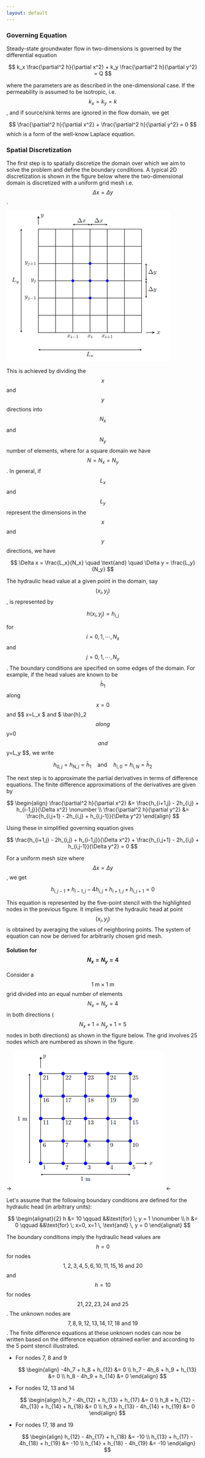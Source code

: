 ```yaml
---
layout: default
---
```

### **Governing Equation**

Steady-state groundwater flow in two-dimensions is governed by the differential equation

$$
k_x \frac{\partial^2 h}{\partial x^2} + k_y \frac{\partial^2 h}{\partial y^2} = Q
$$

where the parameters are as described in the one-dimensional case. If the permeability is assumed to be isotropic, i.e. $$ k_x = k_y = k $$, and if source/sink terms are ignored in the flow domain, we get 

$$
\frac{\partial^2 h}{\partial x^2} + \frac{\partial^2 h}{\partial y^2} = 0
$$
which is a form of the well-know Laplace equation.

### Spatial Discretization

The first step is to spatially discretize the domain over which we aim to solve the problem and define the boundary conditions. A typical 2D discretization is shown in the figure below where the two-dimensional domain is discretized with a uniform grid mesh i.e. $$ \Delta x = \Delta y $$.

![2D grid](assets/images/2D_grid.png)

This is achieved by dividing the $$ x $$ and $$ y $$ directions into $$ N_x $$ and $$ N_y $$ number of elements, where for a square domain we have $$ N = N_x = N_y $$. In general, if $$ L_x $$ and $$ L_y $$ represent the dimensions in the $$ x $$ and $$ y $$ directions, we have

$$
\Delta x = \frac{L_x}{N_x} \quad \text{and} \quad \Delta y = \frac{L_y}{N_y} 
$$

The hydraulic head value at a given point in the domain, say $$ (x_i,y_j) $$, is represented by

$$
h(x_i,y_j) = h_{i,j}  
$$

for $$ i=0,1,\cdots,N_x $$ and $$ j=0,1,\cdots,N_y $$. The boundary conditions are specified on some edges of the domain. For example, if the head values are known to be $$ \bar{h}_1 $$ along $$ x=0 $$ and $$ x=L_x $ and $ \bar{h}_2 $$ along $$ y=0 $$ and $$ y=L_y $$, we write

$$
h_{0,j} = h_{N,j} = \bar{h}_1 \quad \text{and} \quad h_{i,0} = h_{i,N} = \bar{h}_2
$$

The next step is to approximate the partial derivatives in terms of difference equations. The finite difference approximations of the derivatives are given by

$$
\begin{align}
\frac{\partial^2 h}{\partial x^2} &= \frac{h_{i+1,j} - 2h_{i,j} + h_{i-1,j}}{\Delta x^2} \nonumber \\
\frac{\partial^2 h}{\partial y^2} &= \frac{h_{i,j+1} - 2h_{i,j} + h_{i,j-1}}{\Delta y^2}
\end{align}
$$

Using these in simplified governing equation gives

$$
\frac{h_{i+1,j} - 2h_{i,j} + h_{i-1,j}}{\Delta x^2} + \frac{h_{i,j+1} - 2h_{i,j} + h_{i,j-1}}{\Delta y^2} = 0
$$

For a uniform mesh size where $$ \Delta x = \Delta y $$, we get

$$
h_{i,j-1} + h_{i-1,j} - 4h_{i,j} + h_{i+1,j}  + h_{i,j+1} = 0
$$

This equation is represented by the five-point stencil with the highlighted nodes in the  previous figure. It implies that the hydraulic head at point $$ (x_i,y_j) $$ is obtained by averaging the values of neighboring points. The system of equation can now be derived for arbitrarily chosen grid mesh.

#### Solution for $$ N_x = N_y = 4 $$

Consider a $$ 1~\mathrm{m} \times 1~\mathrm{m} $$ grid divided into an equal number of elements $$ N_x = N_y = 4 $$ in both directions ($$ N_x+1 = N_y+1 = 5 $$ nodes in both directions) as shown in the figure below. The grid involves 25 nodes which are numbered as shown in the figure.

-> ![2D 4x4 grid](assets/images/2D_4x4_grid.png) <-

Let's assume that the following boundary conditions are defined for the hydraulic head (in arbitrary units):

$$
\begin{alignat}{2}
h &= 10 \qquad &&\text{for} \; y = 1 \nonumber \\
h &= 0 \qquad &&\text{for} \; x=0, x=1 \, \text{and} \, y = 0
\end{alignat}
$$

The boundary conditions imply the hydraulic head values are $$ h = 0 $$ for nodes $$ 1,2,3,4,5,6,10,11,15,16~\text{and}~20 $$ and $$ h = 10 $$ for nodes $$ 21,22,23,24~\text{and}~25 $$. The unknown nodes are $$ 7,8,9,12,13,14,17,18~\text{and}~19 $$. The finite difference equations at these unknown nodes can now be written based on the difference equation obtained earlier and according to the 5 point stencil illustrated.

- For nodes 7, 8 and 9

  $$
  \begin{align}
	-4h_7 + h_8 + h_{12} &= 0 \\
	h_7 - 4h_8 + h_9 + h_{13} &= 0 \\
	h_8 - 4h_9 + h_{14} &= 0
	\end{align}
  $$

- For nodes 12, 13 and 14
  
  $$
  \begin{align}
	h_7 - 4h_{12} + h_{13} + h_{17} &= 0 \\
	h_8 + h_{12} - 4h_{13} + h_{14} + h_{18} &= 0 \\
	h_9 + h_{13} - 4h_{14} + h_{19} &= 0
	\end{align}
  $$

- For nodes 17, 18 and 19

  $$
  \begin{align}
	h_{12} - 4h_{17} + h_{18} &= -10 \\
	h_{13} + h_{17} - 4h_{18} + h_{19} &= -10 \\
	h_{14} + h_{18} - 4h_{19} &= -10
	\end{align}
  $$